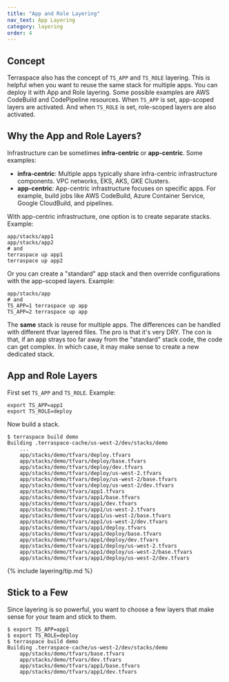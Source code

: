 ```yaml
---
title: "App and Role Layering"
nav_text: App Layering
category: layering
order: 4
---
```


## Concept

Terraspace also has the concept of `TS_APP` and `TS_ROLE` layering.  This is helpful when you want to reuse the same stack for multiple apps. You can deploy it with App and Role layering. Some possible examples are AWS CodeBuild and CodePipeline resources. When `TS_APP` is set, app-scoped layers are activated. And when `TS_ROLE` is set, role-scoped layers are also activated.

## Why the App and Role Layers?

Infrastructure can be sometimes **infra-centric** or **app-centric**. Some examples:

* **infra-centric**: Multiple apps typically share infra-centric infrastructure components. VPC networks, EKS, AKS, GKE Clusters.
* **app-centric**: App-centric infrastructure focuses on specific apps. For example, build jobs like AWS CodeBuild, Azure Container Service, Google CloudBuild, and pipelines.

With app-centric infrastructure, one option is to create separate stacks. Example:

    app/stacks/app1
    app/stacks/app2
    # and
    terraspace up app1
    terraspace up app2

Or you can create a "standard" app stack and then override configurations with the app-scoped layers. Example:

    app/stacks/app
    # and
    TS_APP=1 terraspace up app
    TS_APP=2 terraspace up app

The **same** stack is reuse for multiple apps. The differences can be handled with different tfvar layered files. The pro is that it's very DRY. The con is that, if an app strays too far away from the "standard" stack code, the code can get complex. In which case, it may make sense to create a new dedicated stack.

## App and Role Layers

First set `TS_APP` and `TS_ROLE`. Example:

    export TS_APP=app1
    export TS_ROLE=deploy

Now build a stack.

    $ terraspace build demo
    Building .terraspace-cache/us-west-2/dev/stacks/demo
        ...
        app/stacks/demo/tfvars/deploy.tfvars
        app/stacks/demo/tfvars/deploy/base.tfvars
        app/stacks/demo/tfvars/deploy/dev.tfvars
        app/stacks/demo/tfvars/deploy/us-west-2.tfvars
        app/stacks/demo/tfvars/deploy/us-west-2/base.tfvars
        app/stacks/demo/tfvars/deploy/us-west-2/dev.tfvars
        app/stacks/demo/tfvars/app1.tfvars
        app/stacks/demo/tfvars/app1/base.tfvars
        app/stacks/demo/tfvars/app1/dev.tfvars
        app/stacks/demo/tfvars/app1/us-west-2.tfvars
        app/stacks/demo/tfvars/app1/us-west-2/base.tfvars
        app/stacks/demo/tfvars/app1/us-west-2/dev.tfvars
        app/stacks/demo/tfvars/app1/deploy.tfvars
        app/stacks/demo/tfvars/app1/deploy/base.tfvars
        app/stacks/demo/tfvars/app1/deploy/dev.tfvars
        app/stacks/demo/tfvars/app1/deploy/us-west-2.tfvars
        app/stacks/demo/tfvars/app1/deploy/us-west-2/base.tfvars
        app/stacks/demo/tfvars/app1/deploy/us-west-2/dev.tfvars

{% include layering/tip.md %}

## Stick to a Few

Since layering is so powerful, you want to choose a few layers that make sense for your team and stick to them.

    $ export TS_APP=app1
    $ export TS_ROLE=deploy
    $ terraspace build demo
    Building .terraspace-cache/us-west-2/dev/stacks/demo
        app/stacks/demo/tfvars/base.tfvars
        app/stacks/demo/tfvars/dev.tfvars
        app/stacks/demo/tfvars/app1/base.tfvars
        app/stacks/demo/tfvars/app1/dev.tfvars
